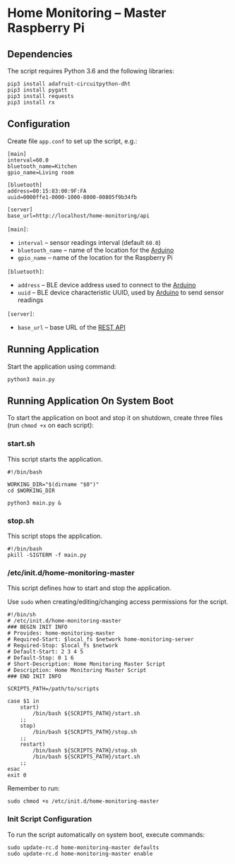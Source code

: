 # Home Monitoring – Master Raspberry Pi

## Dependencies

The script requires Python 3.6 and the following libraries:

```shell script
pip3 install adafruit-circuitpython-dht
pip3 install pygatt
pip3 install requests
pip3 install rx
```

## Configuration

Create file `app.conf` to set up the script, e.g.:

```properties
[main]
interval=60.0
bluetooth_name=Kitchen
gpio_name=Living room

[bluetooth]
address=00:15:83:00:9F:FA
uuid=0000ffe1-0000-1000-8000-00805f9b34fb

[server]
base_url=http://localhost/home-monitoring/api
```

`[main]`:
* `interval` – sensor readings interval (default `60.0`)
* `bluetooth_name` – name of the location for the [Arduino](/sczerwinski/home-monitoring-slave)
* `gpio_name` – name of the location for the Raspberry Pi

`[bluetooth]`:
* `address` – BLE device address used to connect to the [Arduino](/sczerwinski/home-monitoring-slave)
* `uuid` – BLE device characteristic UUID, used by [Arduino](/sczerwinski/home-monitoring-slave) to send sensor readings

`[server]`:
* `base_url` – base URL of the [REST API](/sczerwinski/home-monitoring-server)

## Running Application

Start the application using command:

```shell script
python3 main.py
```

## Running Application On System Boot

To start the application on boot and stop it on shutdown,
create three files (run `chmod +x` on each script):

### start.sh

This script starts the application.

```shell script
#!/bin/bash

WORKING_DIR="$(dirname "$0")"
cd $WORKING_DIR

python3 main.py &
```

### stop.sh

This script stops the application.

```shell script
#!/bin/bash
pkill -SIGTERM -f main.py
```

### /etc/init.d/home-monitoring-master

This script defines how to start and stop the application.

Use `sudo` when creating/editing/changing access permissions for the script.

```shell script
#!/bin/sh
# /etc/init.d/home-monitoring-master
### BEGIN INIT INFO
# Provides: home-monitoring-master
# Required-Start: $local_fs $network home-monitoring-server
# Required-Stop: $local_fs $network
# Default-Start: 2 3 4 5
# Default-Stop: 0 1 6
# Short-Description: Home Monitoring Master Script
# Description: Home Monitoring Master Script
### END INIT INFO

SCRIPTS_PATH=/path/to/scripts

case $1 in
    start)
        /bin/bash ${SCRIPTS_PATH}/start.sh
    ;;
    stop)
        /bin/bash ${SCRIPTS_PATH}/stop.sh  
    ;;
    restart)
        /bin/bash ${SCRIPTS_PATH}/stop.sh
        /bin/bash ${SCRIPTS_PATH}/start.sh
    ;;
esac
exit 0
```

Remember to run:

```shell script
sudo chmod +x /etc/init.d/home-monitoring-master
```

### Init Script Configuration

To run the script automatically on system boot, execute commands:

```shell script
sudo update-rc.d home-monitoring-master defaults
sudo update-rc.d home-monitoring-master enable
```
